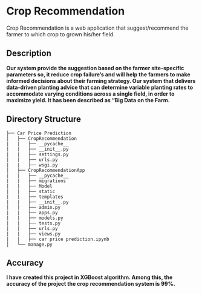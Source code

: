 # Crop Recommendation

 Crop Recommendation is a web application that suggest/recommend the farmer to which crop to grown his/her field.
 
## Description

**Our system provide the suggestion based on the farmer site-specific parameters so, it reduce crop failure’s and will help the farmers to make informed decisions about their farming strategy.  Our system that delivers data-driven planting advice that can determine variable planting rates to accommodate varying conditions across a single field, in order to maximize yield. It has been described as “Big Data on the Farm.**

## Directory Structure

    
    ├── Car Price Prediction
    │   ├── CropRecommendation
    |   |   ├── __pycache__       
    |   |   ├── __init__.py       
    |   |   ├── settings.py
    |   |   ├── urls.py
    |   |   ├── wsgi.py
    │   ├── CropRecommendationApp           
    |   |   ├── __pycache__
    |   |   ├── migrations
    |   |   ├── Model
    |   |   ├── static
    |   |   ├── templates
    |   |   ├── __init__.py       
    |   |   ├── admin.py       
    |   |   ├── apps.py       
    |   |   ├── models.py       
    |   |   ├── tests.py       
    |   |   ├── urls.py       
    |   |   ├── views.py       
    |   |   ├── car price prediction.ipynb
    │   └── manage.py                       
    

## Accuracy
**I have created this project in XGBoost algorithm. Among this, the accuracy of the project the crop recommendation system is 99%.**
